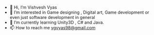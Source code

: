 - 👋 Hi, I’m Vishvesh Vyas
- 👀 I’m interested in Game designing , Digital art, Game development or even just software development in general
- 🌱 I’m currently learning Unity3D , C# and Java.
- 📫 How to reach me vgvyas98@gmail.com

<!---
ShaydeWolf755/ShaydeWolf755 is a ✨ special ✨ repository because its `README.md` (this file) appears on your GitHub profile.
You can click the Preview link to take a look at your changes.
--->
